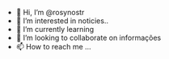 - 👋 Hi, I’m @rosynostr
- 👀 I’m interested in noticies..
- 🌱 I’m currently learning
- 💞️ I’m looking to collaborate on informações
- 📫 How to reach me ...

<!---
rosynostr/rosynostr is a ✨ special ✨ repository because its `README.md` (this file) appears on your GitHub profile.
You can click the Preview link to take a look at your changes.
--->



